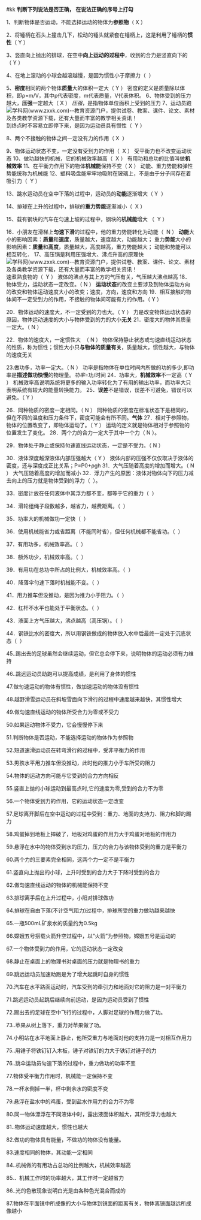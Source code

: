 #kk
**判断下列说法是否正确， 在说法正确的序号上打勾**

1、判断物体是否运动，不能选择运动的物体为**参照物**（ X ）

2、将锤柄在石头上撞击几下，松动的锤头就紧套在锤柄上，这是利用了锤柄的**惯性**（ Y ）

3、竖直向上抛出的排球，在空中**向上运动的过程中**，收到的合力是竖直向下的（ Y ）

4、在地上滚动的小球会越滚越慢，是因为惯性小于摩擦力（  ）

5、**密度**相同的两个物体**质量**大的体积一定大（ Y ） 
	密度的定义是质量除以体积，即ρ=m/V，其中ρ代表密度，m代表质量，V代表体积。
6、物体受到的压力越大，**压强**一定越大（ X ）
	_压强_，是指物体单位面积上受到的压力
7、运动员跑![学科网(www.zxxk.com)--教育资源门户，提供试卷、教案、课件、论文、素材及各类教学资源下载，还有大量而丰富的教学相关资讯！](file:///C:/Users/SMC892C/AppData/Local/Temp/msohtmlclip1/01/clip_image002.png)到终点时不容易立即停下来，是因为运动员具有惯性（  Y ）

8、两个不接触的物体之间一定没有力的作用（ X  ）

9、物体运动状态不变，一定没有受到力的作用（  X ）
	受平衡力也不改变运动状态
10、做功越快的机械，它的机械效率越高（  X ）
	有用功和总功的比值叫做**机械效率**
11、在平衡力作用下的物体**机械能**保持不变（ X ）
	动能、重力势能和弹性势能统称为机械能
12、塑料吸盘能牢牢地吸附在玻璃上，不是由于分子间存在着吸引力（  Y ）

13、跳水运动员在空中下落的过程中，运动员的**动能**逐渐增大（ Y  ）

14、排球在上升的过程中，排球的**重力势能**逐渐减小（  X ）

15、载有钢块的汽车在匀速上坡的过程中，钢块的**机械能**增大 （  Y ）

16．小朋友在滑梯上**匀速下滑**的过程中，他的重力势能转化为动能（  N ）
	**动能**大小的影响因素：**质量**和**速度**，质量越大，速度越大，动能越大； 
	重力**势能**大小的影响因素：**质量**和**高度**，质量越大，高度越高，重力势能越大； 
	动能和势能可以相互转化．
17、高压锅是利用压强增大、沸点升高的原理快![学科网(www.zxxk.com)--教育资源门户，提供试卷、教案、课件、论文、素材及各类教学资源下载，还有大量而丰富的教学相关资讯！](file:///C:/Users/SMC892C/AppData/Local/Temp/msohtmlclip1/01/clip_image004.png)速煮熟食物的（  Y ）
	液体的沸点与其上方的气压有关，气压越大沸点越高
18．物体受力，运动状态一定改变。（ N ）
	**运动状态**的改变主要涉及到物体运动方向的改变和物体运动速度大小的改变；速度，方向，速度和方向
19．相互接触的物体间不一定受到力的作用，不接触的物体间可能有力的作用。（ Y ）

20．物体运动的速度大，不一定受到的力也大。（ Y ）
	力是改变物体运动状态的原因，物体运动速度的大小与物体受到的力的大小**无关**
21．密度大的物体其质量一定大。（ N ）

22．物体的速度大，一定惯性大  （ N ）
	物体保持静止状态或匀速直线运动状态的性质，称为惯性；惯性大小只**与物体的质量有关**，质量越大，惯性越大，与物体的速度无关

23.做功多，功率一定大。（ N ）
	功率是指物体在单位时间内所做的功的多少,即功率是**描述做功快慢**的物理量。_功率_=功/时间
24．功率大，**机械效率**不一定高（ Y ）
	机械效率高说明系统将更多的输入功率转化为了有用的输出功率，而功率大只表明系统有较大的能量转换能力。
25．**误差**不是错误，误差不可避免，错误可以避免。（ Y ）

26．同种物质的密度一定相同。（ N ）
	同种物质的密度在标准状态下是相同的，但在不同的温度和压力条件下，密度可能会有所不同。**气体**
27．相对于参照物，物体的位置改变了，即物体运动了。（ Y ）
	运动的定义就是物体相对于参照物的位置发生了变化。
28．两个力的合力一定大于其中一个力（ N ）。

29．物体处于静止或保持匀速直线运动状态，一定是不受力。（ N ）

30．液体深度越深液体内部压强越大（ Y ）
	液体内部的压强不仅仅取决于液体的密度，还与深度成正比关系；P=P0​+ρgh
31．大气压随着高度的增加而增大。（ N ）
	大气压随着高度的增加而减小
32．浮力产生的原因：液体对物体向下的压力减去向上的压力就是物体受到的浮力（  ）。

33．密度计放在任何液体中其浮力都不变，都等于它的重力（  ）

34．滑轮组绳子段数越多，越省力，越费距离。（  ）

35．功率大的机械做功一定快（  ）

36．使用机械能省力或省距离（不能同时省），但任何机械都不能省功。（  ）

37．有用功多，机械效率高。（  ）

38．额外功少，机械效率高。（  ）

39．有用功在总功中所占的比例大，机械效率高。（  ）

40．降落伞匀速下落时机械能不变。（  ）

41．用力推车但没推动，是因为推力小于阻力。（  ）

42．杠杆不水平也能处于平衡状态。（  ）

43．液面上方气压越大，沸点越高（高压锅）。（  ）

44．钢铁比水的密度大，所以用钢铁做成的物体放入水中后最终一定处于沉底状态（  ）

45..踢出去的足球虽然会继续运动，但它总会停下来，说明物体的运动必须有力维持

46..跳远运动员助跑可以提高成绩，是利用了身体的惯性

47.做匀速运动的物体有惯性，做加速运动的物体没有惯性

48.越野滑雪运动员在斜坡雪面向下滑行的过程中速度越来越快，其惯性增大

49.做匀速直线运动的物体所受合力为零或不受力

50.如果运动物体不受力，它会慢慢停下来

51.判断物体是否运动，不能选择运动的物体作为参照物

52.短道速滑运动员在转弯滑行的过程中，受非平衡力的作用

53.男孩水平用力推车但没推动，此时他的推力小于车所受的阻力

54.物体的运动方向可能与它受到的合力方向相反

55.竖直上抛的小球运动到最高点时,它的速度为零,受到的合力不为零  

56.一个物体受到力的作用，它的运动状态一定改变

57.足球离开脚后在空中运动的过程中受到：重力、地面的支持力、阻力和脚的踢力

58.鸡蛋掉到地板上摔破了，地板对鸡蛋的作用力大于鸡蛋对地板的作用力

59.悬浮在水中的物体受到水的压力，压力的合力与该物体受到的重力是平衡力

60.两个力的三要素完全相同，这两个力一定不是平衡力

61.竖直向上抛出的小球，上升时受到的合力大于下降时受到的合力

62.做匀速直线运动的物体的机械能保持不变

63.排球离手后在上升过程中，小阳对排球做功

64.排球在自由下落(不计空气阻力)过程中，排球所受的重力做功越来越快

65.一瓶500mL矿泉水的质量约为0.5kg

66.嫦娥五号搭载火箭升空过程中，以“火箭”为参照物，嫦娥五号是运动的

67.一个物体受到力的作用，它的运动状态一定改变

68.静止在桌面上的物理书对桌面的压力就是物理书的重力

69.跳远运动员加速助跑是为了增大起跳时自身的惯性

70.汽车在水平路面运动时，汽车受到的牵引力和地面对它的阻力是一对平衡力    

71.跳远运动员起跳后继续向前运动，是因为运动员受到了惯性 

72.踢出去的足球在空中飞行的过程中，人脚对足球的作用力做了功。     

73..苹果从树上落下，重力对苹果做了功。                               

74.小明站在水平地面上静止，他所受重力与地面对他的支持力是一对相互作用力

75..用锤子将铁钉钉入木板，锤子对铁钉的力大于铁钉对锤子的力

76..跳伞运动员匀速下落的过程中，重力做功的功率不变

77.物体受平衡力作用时，机械能一定保持不变

78.一杯水倒掉一半，杯中剩余水的密度不变

79.悬浮在盐水中的鸡蛋，受到盐水作用力的合力不为零

80.同一物体漂浮在不同液体中时，露出液面体积越大，其所受浮力也越大

81..物体运动速度越大，惯性也越大

82.做功的物体具有能量，不做功的物体没有能量。                   

83.速度相同的物体，其动能一定相同

84..机械做的有用功占总功的比例越大，机械效率越高

85.．机械工作时的功率越大，其工作时一定越省力

86..光的色散现象说明白光是由各种色光混合而成的

87.物体在平面镜中所成像的大小与物体到镜面的距离有关，物体离镜面越远所成像越小
